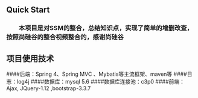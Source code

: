 ## Quick Start
### &ensp;&ensp;&ensp;&ensp;本项目是对SSM的整合，总结知识点，实现了简单的增删改查，按照尚硅谷的整合视频整合的，感谢尚硅谷
## 项目使用技术
####后端：Spring 4、Spring MVC 、Mybatis等主流框架、maven等
####日志：log4j
####数据库：mysql 5.6
####数据库连接池：c3p0
####前端：Ajax, JQuery-1.12 ,bootstrap-3.3.7



